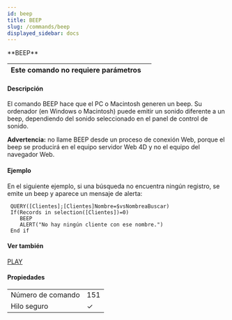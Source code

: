 ```yaml
---
id: beep
title: BEEP
slug: /commands/beep
displayed_sidebar: docs
---
```


<!--REF #_command_.BEEP.Syntax-->**BEEP**<!-- END REF-->
<!--REF #_command_.BEEP.Params-->
| Este comando no requiere parámetros |  |
| --- | --- |

<!-- END REF-->

#### Descripción 

<!--REF #_command_.BEEP.Summary-->El comando BEEP hace que el PC o Macintosh generen un beep.<!-- END REF--> Su ordenador (en Windows o Macintosh) puede emitir un sonido diferente a un beep, dependiendo del sonido seleccionado en el panel de control de sonido. 

**Advertencia:** no llame BEEP desde un proceso de conexión Web, porque el beep se producirá en el equipo servidor Web 4D y no el equipo del navegador Web.

#### Ejemplo 

En el siguiente ejemplo, si una búsqueda no encuentra ningún registro, se emite un beep y aparece un mensaje de alerta:

```4d
 QUERY([Clientes];[Clientes]Nombre=$vsNombreaBuscar)
 If(Records in selection([Clientes])=0)
    BEEP
    ALERT("No hay ningún cliente con ese nombre.")
 End if
```

#### Ver también 

[PLAY](play.md)  

#### Propiedades

|  |  |
| --- | --- |
| Número de comando | 151 |
| Hilo seguro | &check; |


